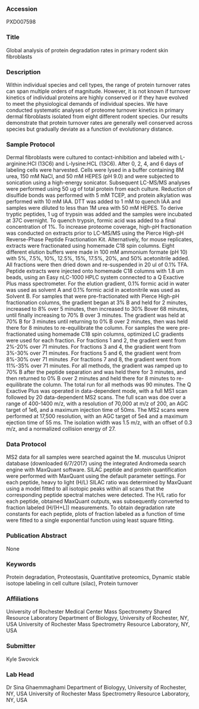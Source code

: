 ### Accession
PXD007598

### Title
Global analysis of protein degradation rates in primary rodent skin fibroblasts

### Description
Within individual species and cell types, the range of protein turnover rates can span multiple orders of magnitude. However, it is not known if turnover kinetics of individual proteins are highly conserved or if they have evolved to meet the physiological demands of individual species. We have conducted systematic analyses of proteome turnover kinetics in primary dermal fibroblasts isolated from eight different rodent species. Our results demonstrate that protein turnover rates are generally well conserved across species but gradually deviate as a function of evolutionary distance.

### Sample Protocol
Dermal fibroblasts were cultured to contact-inhibition and labeled with L-arginine:HCl (13C6) and L-lysine:HCL (13C6). After 0, 2, 4, and 6 days of labeling cells were harvested. Cells were lysed in a buffer containing 8M urea, 150 mM NaCl, and 50 mM HEPES (pH 9.0) and were subjected to sonication using a high-energy sonicator. Subsequent LC-MS/MS analyses were performed using 50 ug of total protein from each culture. Reduction of disulfide bonds was performed with 5 mM TCEP, and protein alkylation was performed with 10 mM IAA. DTT was added to 1 mM to quench IAA and samples were diluted to less than 1M urea with 50 mM HEPES. To derive tryptic peptides, 1 ug of trypsin was added and the samples were incubated at 37C overnight. To quench trypsin, formic acid was added to a final concentration of 1%. To increase proteome coverage, high-pH fractionation was conducted on extracts prior to LC-MS/MS using the Pierce High-pH Reverse-Phase Peptide Fractionation Kit. Alternatively, for mouse replicates, extracts were fractionated using homemade C18 spin columns. Eight different elution buffers were made in 100 mM ammonium formate (pH 10) with 5%, 7.5%, 10%, 12.5%, 15%, 17.5%, 20%, and 50% acetonitrile added. All fractions were then dried down and re-suspended in 20 ul of 0.1% TFA. Peptide extracts were injected onto homemade C18 columns with 1.8 um beads, using an Easy nLC-1000 HPLC system connected to a Q Exactive Plus mass spectrometer. For the elution gradient, 0.1% formic acid in water was used as solvent A and 0.1% formic acid in acetonitrile was used as Solvent B. For samples that were pre-fractionated with Pierce High-pH fractionation columns, the gradient began at 3% B and held for 2 minutes, increased to 8% over 5 minutes, then increased to 30% Bover 68 minutes, until finally increasing to 70% B over 3 minutes. The gradient was held at 70% B for 3 minutes until returning to 0% B over 2 minutes, then was held there for 8 minutes to re-equilibrate the column. For samples the were pre-fractionated using homemade C18 spin columns, optimized LC gradients were used for each fraction. For fractions 1 and 2, the gradient went from 2%-20% over 71 minutes. For fractions 3 and 4, the gradient went from 3%-30% over 71 minutes. For fractions 5 and 6, the gradient went from 8%-30% over 71 minutes .For fractions 7 and 8, the gradient went from 11%-35% over 71 minutes. For all methods, the gradient was ramped up to 70% B after the peptide separation and was held there for 3 minutes, and then  returned to 0% B over 2 minutes and held there for 8 minutes to re-equilibrate the column. The total run for all methods was 90 minutes. The Q Exactive Plus was operated in data-dependent mode, with a full MS1 scan followed by 20 data-dependent MS2 scans. The full scan was doe over a range of 400-1400 m/z, with a resolution of 70,000 at m/z of 200, an AGC target of 1e6, and a maximum injection time of 50ms. The MS2 scans were performed at 17,500 resolution, with an AGC target of 5e4 and a maximum ejection time of 55 ms. The isolation width was 1.5 m/z, with an offset of 0.3 m/z, and a normalized collision energy of 27.

### Data Protocol
MS2 data for all samples were searched against the M. musculus Uniprot database (downloaded 6/7/2017) using the integrated Andromeda search engine with MaxQuant software. SILAC peptide and protein quantification were performed with MaxQuant using the default parameter settings. For each peptide, heavy to light (H/L) SILAC ratio was determined by MaxQuant using a model fitted to all isotopic peaks within all scans that the corresponding peptide spectral matches were detected. The H/L ratio for each peptide, obtained MaxQuant outputs, was subsequently converted to fraction labeled (H/(H+L)) measurements. To obtain degradation rate constants for each peptide, plots of fraction labeled as a function of time were fitted to a single exponential function using least square fitting.

### Publication Abstract
None

### Keywords
Protein degradation, Proteostasis, Quantitative proteomics, Dynamic stable isotope labeling in cell culture (silac), Protein turnover

### Affiliations
University of Rochester Medical Center Mass Spectrometry Shared Resource Laboratory
Department of Biologyy, University of Rochester, NY, USA University of Rochester  Mass Spectrometry Resource Laboratory, NY, USA

### Submitter
Kyle Swovick

### Lab Head
Dr Sina Ghaemmaghami
Department of Biologyy, University of Rochester, NY, USA University of Rochester  Mass Spectrometry Resource Laboratory, NY, USA


